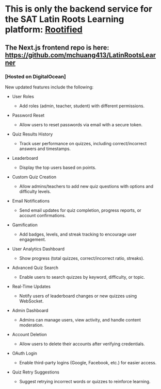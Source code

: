 # This is only the backend service for the SAT Latin Roots Learning platform: [Rootified](https://rootified.me)

## The Next.js frontend repo is here: https://github.com/mchuang413/LatinRootsLearner

### [Hosted on DigitalOcean]

New updated features include the following:

- User Roles
    - Add roles (admin, teacher, student) with different permissions.

- Password Reset
    - Allow users to reset passwords via email with a secure token.

- Quiz Results History
    - Track user performance on quizzes, including correct/incorrect answers and timestamps.

- Leaderboard
    - Display the top users based on points.

- Custom Quiz Creation
    - Allow admins/teachers to add new quiz questions with options and difficulty levels.

- Email Notifications
    - Send email updates for quiz completion, progress reports, or account confirmations.

- Gamification
    - Add badges, levels, and streak tracking to encourage user engagement.

- User Analytics Dashboard
    - Show progress (total quizzes, correct/incorrect ratio, streaks).

- Advanced Quiz Search
    - Enable users to search quizzes by keyword, difficulty, or topic.

- Real-Time Updates
    - Notify users of leaderboard changes or new quizzes using WebSocket.

- Admin Dashboard
    - Admins can manage users, view activity, and handle content moderation.

- Account Deletion
    - Allow users to delete their accounts after verifying credentials.

- OAuth Login
    - Enable third-party logins (Google, Facebook, etc.) for easier access.

- Quiz Retry Suggestions
    - Suggest retrying incorrect words or quizzes to reinforce learning.
